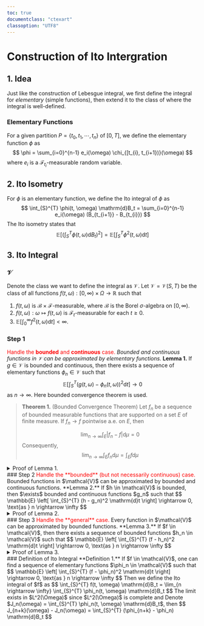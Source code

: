 ```yaml
---
toc: true
documentclass: "ctexart"
classoption: "UTF8"
---
```

# Construction of Ito Intergration
## 1. Idea
Just like the construction of Lebesgue integral, we first define the integral for *elementary* (simple functions), then extend it to the class of where the integral is well-defined.
### Elementary Functions
For a given partition $P = \{t_0, t_1, \cdots, t_n\}$ of $[0, T]$, we define the elementary function $\phi$ as
$$
\phi = \sum_{i=0}^{n-1} e_i(\omega) \chi_{[t_{i}, t_{i+1})}(\omega)
$$
where $e_i$ is a $\mathcal{F}_{t_{i}}$-measurable random variable.
## 2. Ito Isometry
For $\phi$ is an elementary function, we define the Ito integral of $\phi$ as
$$
\int_{S}^{T} \phi(t, \omega) \mathrm{d}B_t = \sum_{i=0}^{n-1} e_i(\omega) (B_{t_{i+1}} - B_{t_{i}})
$$
The Ito isometry states that
$$
\mathbb{E} \left[ \left( \int_{S}^{T} \phi(t, \omega) \mathrm{d}B_t \right)^2 \right] = \mathbb{E} \left[ \int_{S}^{T} \phi^2(t, \omega) \mathrm{d}t \right]
$$
## 3. Ito Integral
### $\mathcal{V}$
Denote the class we want to define the integral as $\mathcal{V}$. Let $\mathcal{V} = \mathcal{V}(S, T)$ be the class of all functions $f(t, \omega): [0, \infty) \times \Omega \rightarrow \mathbb{R}$ such that
1. $f(t, \omega)$ is $\mathcal{B} \times \mathcal{F}$-measurable, where $\mathcal{B}$ is the Borel $\sigma$-algebra on $[0, \infty)$.
2. $f(t, \omega): \omega \mapsto f(t, \omega)$ is $\mathcal{F}_t$-measurable for each $t \geq 0$.
3. $\mathbb{E} \left[ \int_{0}^{\infty} f^2(t, \omega) \mathrm{d}t \right] < \infty$.
### Step 1
<span style="color:red">Handle the **bounded** and **continuous** case.</span>
*Bounded and continuous functions in $\mathcal{V}$ can be approximated by elementary functions.*
**Lemma 1.** If $g \in \mathcal{V}$ is bounded and continuous, then there exists a sequence of elementary functions $\phi_n \in \mathcal{V}$ such that
$$
\mathbb{E} \left[ \int_{S}^{T} (g(t, \omega) - \phi_n(t, \omega))^2 \mathrm{d}t \right] \rightarrow 0
$$
as $n \rightarrow \infty$.
Here bounded convergence theorem is used.
> **Theorem 1.** (Bounded Convergence Theorem) Let $f_n$ be a sequence of bounded measurable functions that are supported on a set $E$ of finite measure. If $f_n \rightarrow f$ pointwise a.e. on $E$, then
>
> $$
> \lim_{n \rightarrow \infty} \int_{E} |f_n - f| \mathrm{d}\mu = 0
> $$
> Consequently,
> $$
> \lim_{n \rightarrow \infty} \int_{E} f_n \mathrm{d}\mu = \int_{E} f d\mu
> $$
<details>
<summary>Proof of Lemma 1.</summary>
Define $\phi_n$ as
$$
\phi_n(t, \omega) = \sum_{i=0}^{n-1} g(t_i, \omega) \chi_{[t_{i}, t_{i+1})}(t)
$$
thus $\phi_n$ is an elementary function.
$$
\int_S^T (g-\phi_n)^2 \mathrm{d}t \rightarrow 0， \text{as } n \rightarrow \infty \tag{1}
$$
since $g$ is continuous and $[S, T]$ is compact.
<details>
<summary>Proof of (1)</summary>
Given $\omega$, $\forall \epsilon > 0$, $\exists \delta > 0$ such that
$\forall t, t' \in [S, T]$ with $|t - t'| < \delta$, we have $|g(t, \omega) - g(t', \omega)| < \sqrt{\frac{\epsilon}{T-S}}$. Choose $n$ such that $\frac{1}{n} < \frac{\delta}{2}$, then
$$
|g(t, \omega) - \phi_n(t, \omega)|^2 = |g(t, \omega) - g(t_i, \omega)|^2 < \frac{\epsilon}{T-S}
$$
since $|t - t_i| < \frac{2}{n} < \delta$.
Thus we have
$$
\int_S^T (g-\phi_n)^2 \mathrm{d}t < \frac{\epsilon}{T-S} \int_S^T \mathrm{d}t = \epsilon
$$
</details>
Denote $I_n(\omega) = \int_S^T (g-\phi_n)^2 \mathrm{d}t$, Eq.(1) suggests that $I_n(\omega) \rightarrow 0$ pointwisely respect to $\omega$.
Here we just need to verify that $I_n(\omega)$ is bounded and measurable, then we can apply the bounded convergence theorem.
- Boundedness: $I_n(\omega) \leq \int_S^T g^2 \mathrm{d}t < M^2 (T-S)$, where $M$ is the bound of $g$.
- Measurability: $I_n(\omega)$ is measurable since $g$ is measurable according to Fubini's theorem.
</details>
### Step 2
<span style="color:red">Handle the **bounded** (but not necessarily continuous) case.</span>
Bounded functions in $\mathcal{V}$ can be approximated by bounded and continuous functions.
**Lemma 2.** If $h \in \mathcal{V}$ is bounded, then $\exists$ bounded and continuous functions $g_n$ such that 
$$
\mathbb{E} \left[ \int_{S}^{T} (h - g_n)^2 \mathrm{d}t \right] \rightarrow 0, \text{as } n \rightarrow \infty
$$
<details>
<summary>Proof of Lemma 2.</summary>
Suppose $h$ is bounded by $M$, first $\phi_n : \mathbb{R} \rightarrow \mathbb{R}$ is constructed as follows:
1. $\phi_n(x) =0 $ for $x \le -\cfrac{1}{n}$ and $x \ge 0$.
2. $\int_{-\infty}^{\infty} \phi_n(x) \mathrm{d}x = 1$.
Then define $g_n$ as
$$
g_n(t, \omega) = \int_{-\infty}^{\infty} \phi_n(t-s) h(s, \omega) \mathrm{d}s
$$
Then $g_n$ is bounded and continuous for each $\omega$. And $g_n$ is $\mathcal{F}_t$-measurable for each $t$ since $h$ is $\mathcal{F}_t$-measurable. Also $\phi_n$ and $g_n$ are seleted for 
$$
\int_{S}^{T} (h - g_n)^2 \mathrm{d}t \rightarrow 0, \text{as } n \rightarrow \infty
$$
- $\phi_n$: 
<img src="ito_phi.png" width="300">
- $h$:
<img src="ito_h.png" width="300">
- $g_n$ ($n=5$):
<img src="ito_g.png" width="300">
</details>
### Step 3
<span style="color:red">Handle the **general** case.</span>
Every function in $\mathcal{V}$ can be approximated by bounded functions.
**Lemma 3.** If $f \in \mathcal{V}$, then there exists a sequence of bounded functions $h_n \in \mathcal{V}$ such that
$$
\mathbb{E} \left[ \int_{S}^{T} (f - h_n)^2 \mathrm{d}t \right] \rightarrow 0, \text{as } n \rightarrow \infty
$$
<details>
<summary>Proof of Lemma 3.</summary>
For each $n$, let $h_n$ satisfy
$$
h_n(t, \omega) = \begin{cases}
f(t, \omega), & |f(t, \omega)| \le n \\
n, & f(t, \omega) > n \\
-n, & f(t, \omega) < -n
\end{cases}
$$
By **Dominated Convergence Theorem**, we have the desired result.
</details>
### Definition of Ito Integral
**Definition 1.** If $f \in \mathcal{V}$, one can find  a sequence of elementary functions $\phi_n \in \mathcal{V}$ such that
$$
\mathbb{E} \left[ \int_{S}^{T} (f - \phi_n)^2 \mathrm{d}t \right] \rightarrow 0, \text{as } n \rightarrow \infty
$$
Then we define the Ito integral of $f$ as
$$
\int_{S}^{T} f(t, \omega) \mathrm{d}B_t = \lim_{n \rightarrow \infty} \int_{S}^{T} \phi_n(t, \omega) \mathrm{d}B_t
$$
The limit exists in $L^2(\Omega)$ since $L^2(\Omega)$ is complete and 
Denote $J_n(\omega) = \int_{S}^{T} \phi_n(t, \omega) \mathrm{d}B_t$, then
$$
J_{n+k}(\omega) - J_n(\omega) = \int_{S}^{T} (\phi_{n+k} - \phi_n) \mathrm{d}B_t
$$